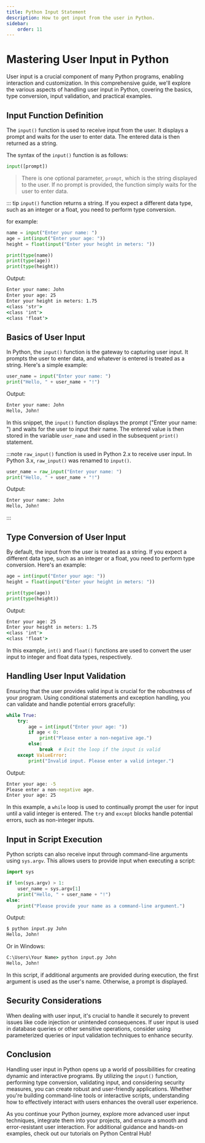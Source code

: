 ```yaml
---
title: Python Input Statement
description: How to get input from the user in Python.
sidebar: 
    order: 11
---
```


# Mastering User Input in Python

User input is a crucial component of many Python programs, enabling interaction and customization. In this comprehensive guide, we'll explore the various aspects of handling user input in Python, covering the basics, type conversion, input validation, and practical examples.

## Input Function Definition

The `input()` function is used to receive input from the user. It displays a prompt and waits for the user to enter data. The entered data is then returned as a string.

The syntax of the `input()` function is as follows:

```python title="input.py" showLineNumbers{1}
input([prompt])
```
> There is one optional parameter, `prompt`, which is the string displayed to the user. If no prompt is provided, the function simply waits for the user to enter data.

::: tip
`input()` function returns a string. If you expect a different data type, such as an integer or a float, you need to perform type conversion.

for example:

```python title="input.py" showLineNumbers{1}
name = input("Enter your name: ")
age = int(input("Enter your age: "))
height = float(input("Enter your height in meters: "))

print(type(name))
print(type(age))
print(type(height))
```
Output:

```cmd title="command" showLineNumbers{1} {4-6}
Enter your name: John
Enter your age: 25
Enter your height in meters: 1.75
<class 'str'>
<class 'int'>
<class 'float'>
```


## Basics of User Input

In Python, the `input()` function is the gateway to capturing user input. It prompts the user to enter data, and whatever is entered is treated as a string. Here's a simple example:

```python title="input.py" showLineNumbers{1}
user_name = input("Enter your name: ")
print("Hello, " + user_name + "!")
```

Output:

```cmd title="command" showLineNumbers{1} {2}
Enter your name: John
Hello, John!
```

In this snippet, the `input()` function displays the prompt ("Enter your name: ") and waits for the user to input their name. The entered value is then stored in the variable `user_name` and used in the subsequent `print()` statement.

:::note
`raw_input()` function is used in Python 2.x to receive user input. In Python 3.x, `raw_input()` was renamed to `input()`.

```python title="input.py" showLineNumbers{1}
user_name = raw_input("Enter your name: ")
print("Hello, " + user_name + "!")
```

Output:

```cmd title="command" showLineNumbers{1} {2}
Enter your name: John
Hello, John!
```
:::

## Type Conversion of User Input

By default, the input from the user is treated as a string. If you expect a different data type, such as an integer or a float, you need to perform type conversion. Here's an example:

```python title="input.py" showLineNumbers{1}
age = int(input("Enter your age: "))
height = float(input("Enter your height in meters: "))

print(type(age))
print(type(height))
```

Output:

```cmd title="command" showLineNumbers{1} {2}
Enter your age: 25
Enter your height in meters: 1.75
<class 'int'>
<class 'float'>
```

In this example, `int()` and `float()` functions are used to convert the user input to integer and float data types, respectively.

## Handling User Input Validation

Ensuring that the user provides valid input is crucial for the robustness of your program. Using conditional statements and exception handling, you can validate and handle potential errors gracefully:

```python title="input.py" showLineNumbers{1}
while True:
    try:
        age = int(input("Enter your age: "))
        if age < 0:
            print("Please enter a non-negative age.")
        else:
            break  # Exit the loop if the input is valid
    except ValueError:
        print("Invalid input. Please enter a valid integer.")
```

Output:

```cmd title="command" showLineNumbers{1} {2}
Enter your age: -5
Please enter a non-negative age.
Enter your age: 25
```

In this example, a `while` loop is used to continually prompt the user for input until a valid integer is entered. The `try` and `except` blocks handle potential errors, such as non-integer inputs.

## Input in Script Execution

Python scripts can also receive input through command-line arguments using `sys.argv`. This allows users to provide input when executing a script:

```python title="input.py" showLineNumbers{1}
import sys

if len(sys.argv) > 1:
    user_name = sys.argv[1]
    print("Hello, " + user_name + "!")
else:
    print("Please provide your name as a command-line argument.")
```

Output:

```bash title="command" showLineNumbers{1} {2}
$ python input.py John
Hello, John!
```

Or in Windows:
    
```cmd title="command" showLineNumbers{1} {2}
C:\Users\Your Name> python input.py John
Hello, John!
```

In this script, if additional arguments are provided during execution, the first argument is used as the user's name. Otherwise, a prompt is displayed.

## Security Considerations

When dealing with user input, it's crucial to handle it securely to prevent issues like code injection or unintended consequences. If user input is used in database queries or other sensitive operations, consider using parameterized queries or input validation techniques to enhance security.

## Conclusion

Handling user input in Python opens up a world of possibilities for creating dynamic and interactive programs. By utilizing the `input()` function, performing type conversion, validating input, and considering security measures, you can create robust and user-friendly applications. Whether you're building command-line tools or interactive scripts, understanding how to effectively interact with users enhances the overall user experience.

As you continue your Python journey, explore more advanced user input techniques, integrate them into your projects, and ensure a smooth and error-resistant user interaction. For additional guidance and hands-on examples, check out our tutorials on Python Central Hub!